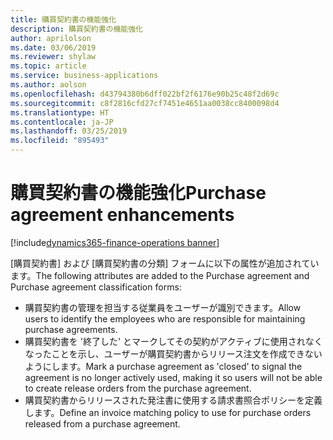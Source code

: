 ```yaml
---
title: 購買契約書の機能強化
description: 購買契約書の機能強化
author: aprilolson
ms.date: 03/06/2019
ms.reviewer: shylaw
ms.topic: article
ms.service: business-applications
ms.author: aolson
ms.openlocfilehash: d43794380b6dff022bf2f6176e90b25c48f2d69c
ms.sourcegitcommit: c8f2816cfd27cf7451e4651aa0038cc8400098d4
ms.translationtype: HT
ms.contentlocale: ja-JP
ms.lasthandoff: 03/25/2019
ms.locfileid: "895493"
---
```

# <a name="purchase-agreement-enhancements"></a><span data-ttu-id="e336b-103">購買契約書の機能強化</span><span class="sxs-lookup"><span data-stu-id="e336b-103">Purchase agreement enhancements</span></span> 
[!include[dynamics365-finance-operations banner](../includes/dynamics365-finance-operations.md)]


<span data-ttu-id="e336b-104">[購買契約書] および [購買契約書の分類] フォームに以下の属性が追加されています。</span><span class="sxs-lookup"><span data-stu-id="e336b-104">The following attributes are added to the Purchase agreement and Purchase agreement classification forms:</span></span>

- <span data-ttu-id="e336b-105">購買契約書の管理を担当する従業員をユーザーが識別できます。</span><span class="sxs-lookup"><span data-stu-id="e336b-105">Allow users to identify the employees who are responsible for maintaining purchase agreements.</span></span>
- <span data-ttu-id="e336b-106">購買契約書を '終了した' とマークしてその契約がアクティブに使用されなくなったことを示し、ユーザーが購買契約書からリリース注文を作成できないようにします。</span><span class="sxs-lookup"><span data-stu-id="e336b-106">Mark a purchase agreement as 'closed' to signal the agreement is no longer actively used, making it so users will not be able to create release orders from the purchase agreement.</span></span>
- <span data-ttu-id="e336b-107">購買契約書からリリースされた発注書に使用する請求書照合ポリシーを定義します。</span><span class="sxs-lookup"><span data-stu-id="e336b-107">Define an invoice matching policy to use for purchase orders released from a purchase agreement.</span></span>

